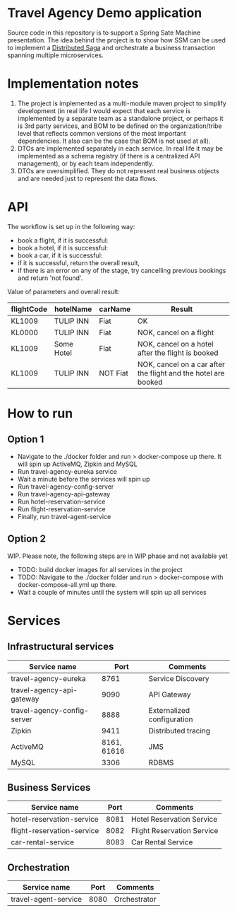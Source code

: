 # Travel Agency Demo application

Source code in this repository is to support a Spring Sate Machine presentation.
The idea behind the project is to show how SSM can be used to implement a [Distributed Saga](https://github.com/aphyr/dist-sagas/blob/master/sagas.pdf) 
and orchestrate a business transaction spanning multiple microservices.

# Implementation notes
1. The project is implemented as a multi-module maven project to simplify development (in real life I would expect 
   that each service is implemented by a separate team as a standalone project, or perhaps it is 3rd party services, 
   and BOM to be defined on the organization/tribe level that reflects common versions of the most important
   dependencies. It also can be the case that BOM is not used at all). 
2. DTOs are implemented separately in each service. In real life it may be implemented as a schema registry 
   (if there is a centralized API management), or by each team independently. 
3. DTOs are oversimplified. They do not represent real business objects and are needed just to represent the data flows.

# API

The workflow is set up in the following way:
- book a flight, if it is successful:
- book a hotel, if it is successful:
- book a car, if it is successful:
- if it is successful, return the overall result,
- if there is an error on any of the stage, try cancelling previous bookings and return 'not found'.

Value of parameters and overall result:

| flightCode | hotelName | carName | Result |
|---|---|---|---|
| KL1009 | TULIP INN | Fiat | OK |
| KL0000 | TULIP INN | Fiat | NOK, cancel on a flight |
| KL1009 | Some Hotel | Fiat | NOK, cancel on a hotel after the flight is booked |
| KL1009 | TULIP INN | NOT Fiat | NOK, cancel on a car after the flight and the hotel are booked |

# How to run
## Option 1
- Navigate to the ./docker folder and run > docker-compose up there. It will spin up ActiveMQ, Zipkin and MySQL
- Run travel-agency-eureka service
- Wait a minute before the services will spin up
- Run travel-agency-config-server
- Run travel-agency-api-gateway
- Run hotel-reservation-service
- Run flight-reservation-service
- Finally, run travel-agent-service

## Option 2
WIP. Please note, the following steps are in WIP phase and not available yet
- TODO: build docker images for all services in the project
- TODO: Navigate to the ./docker folder and run > docker-compose with docker-compose-all.yml up there.
- Wait a couple of minutes until the system will spin up all services 

# Services

## Infrastructural services
| Service name | Port | Comments |
|---|---|---|
| travel-agency-eureka | 8761 | Service Discovery |
| travel-agency-api-gateway | 9090 | API Gateway |
| travel-agency-config-server | 8888 | Externalized configuration |
| Zipkin | 9411 | Distributed tracing |
| ActiveMQ | 8161, 61616 | JMS |
| MySQL | 3306 | RDBMS |

## Business Services
| Service name | Port | Comments |
|---|---|---|
| hotel-reservation-service | 8081 | Hotel Reservation Service |
| flight-reservation-service | 8082 | Flight Reservation Service |
| car-rental-service | 8083 | Car Rental Service |

## Orchestration
| Service name | Port | Comments |
|---|---|---|
| travel-agent-service | 8080 | Orchestrator |